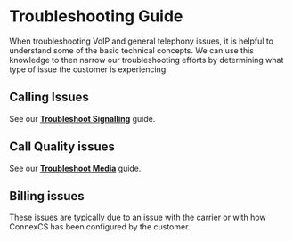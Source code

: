 # Troubleshooting Guide
When troubleshooting VoIP and general telephony issues, it is helpful to understand some of the basic technical concepts. We can use this knowledge to then narrow our troubleshooting efforts by determining what type of issue the customer is experiencing. 

## Calling Issues
See our [**Troubleshoot Signalling**](docs/guides/tshoot-signal.md) guide.

## Call Quality issues
See our [**Troubleshoot Media**](/docs/guides/tshoot-media.md) guide.

## Billing issues
These issues are typically due to an issue with the carrier or with how ConnexCS has been configured by the customer. 
